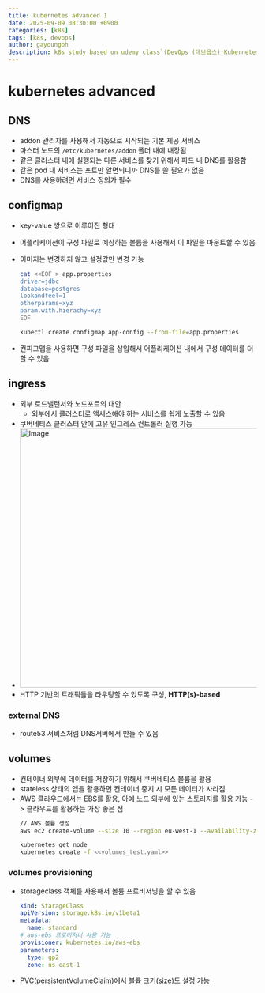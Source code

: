 ```yaml
---
title: kubernetes advanced 1
date: 2025-09-09 08:30:00 +0900
categories: [k8s]
tags: [k8s, devops]
author: gayoungoh
description: k8s study based on udemy class`(DevOps (데브옵스) Kubernetes 완전 정복)`
---
```

# kubernetes advanced
## DNS
* addon 관리자를 사용해서 자동으로 시작되는 기본 제공 서비스
* 마스터 노드의 `/etc/kubernetes/addon` 폴더 내에 내장됨
* 같은 클러스터 내에 실행되는 다른 서비스를 찾기 위해서 파드 내 DNS를 활용함
* 같은 pod 내 서비스는 포트만 알면되니까 DNS를 쓸 필요가 없음
* DNS를 사용하려면 서비스 정의가 필수

## configmap
* key-value 쌍으로 이루이진 형태
* 어플리케이션이 구성 파일로 예상하는 볼륨을 사용해서 이 파일을 마운트할 수 있음
* 이미지는 변경하지 않고 설정값만 변경 가능
    ``` bash
    cat <<EOF > app.properties
    driver=jdbc
    database=postgres
    lookandfeel=1
    otherparams=xyz
    param.with.hierachy=xyz
    EOF

    kubectl create configmap app-config --from-file=app.properties
    ```

* 컨피그맵을 사용하면 구성 파일을 삽입해서 어플리케이션 내에서 구성 데이터를 더할 수 있음

## ingress
* 외부 로드밸런서와 노드포트의 대안
  * 외부에서 클러스터로 액세스해야 하는 서비스를 쉽게 노출할 수 있음
* 쿠버네티스 클러스터 안에 고유 인그레스 컨트롤러 실행 가능
* <img width="1117" height="525" alt="Image" src="https://github.com/user-attachments/assets/e8651c54-335e-4943-bad3-4a67a7bdd01a" />
* HTTP 기반의 트래픽들을 라우팅할 수 있도록 구성, **HTTP(s)-based**

### external DNS
* route53 서비스처럼 DNS서버에서 만들 수 있음

## volumes
* 컨테이너 외부에 데이터를 저장하기 위해서 쿠버네티스 볼륨을 활용
* stateless 상태의 앱을 활용하면 컨테이너 중지 시 모든 데이터가 사라짐
* AWS 클라우드에서는 EBS를 활용, 아예 노드 외부에 있는 스토리지를 활용 가능 -> 클라우드를 활용하는 가장 좋은 점
    ```bash
    // AWS 볼륨 생성
    aws ec2 create-volume --size 10 --region eu-west-1 --availability-zone eu-west-1a --volume-type gp2 --tag-specifications 'ResourceType=volume, Tags=[{Key=KubernetesCluster, Value=<kubernetes_name>}]'

    kubernetes get node
    kubernetes create -f <<volumes_test.yaml>>
    ```

### volumes provisioning
* storageclass 객체를 사용해서 볼륨 프로비저닝을 할 수 있음
    ```yaml
    kind: StarageClass
    apiVersion: storage.k8s.io/v1beta1
    metadata:
      name: standard
    # aws-ebs 프로비저너 사용 가능
    provisioner: kubernetes.io/aws-ebs
    parameters:
      type: gp2
      zone: us-east-1
    ```
* PVC(persistentVolumeClaim)에서 볼륨 크기(size)도 설정 가능
